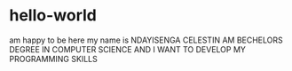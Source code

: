 # hello-world
am happy to be here
my name is NDAYISENGA CELESTIN 
AM BECHELORS DEGREE IN COMPUTER SCIENCE 
AND I WANT TO DEVELOP MY PROGRAMMING SKILLS
